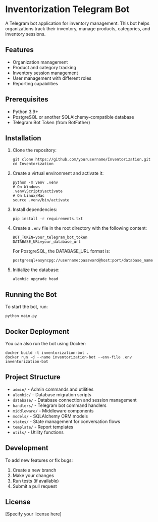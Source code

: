 # Inventorization Telegram Bot

A Telegram bot application for inventory management. This bot helps organizations track their inventory, manage products, categories, and inventory sessions.

## Features

- Organization management
- Product and category tracking
- Inventory session management
- User management with different roles
- Reporting capabilities

## Prerequisites

- Python 3.9+
- PostgreSQL or another SQLAlchemy-compatible database
- Telegram Bot Token (from BotFather)

## Installation

1. Clone the repository:
   ```
   git clone https://github.com/yourusername/Inventorization.git
   cd Inventorization
   ```

2. Create a virtual environment and activate it:
   ```
   python -m venv .venv
   # On Windows
   .venv\Scripts\activate
   # On Linux/Mac
   source .venv/bin/activate
   ```

3. Install dependencies:
   ```
   pip install -r requirements.txt
   ```

4. Create a `.env` file in the root directory with the following content:
   ```
   BOT_TOKEN=your_telegram_bot_token
   DATABASE_URL=your_database_url
   ```

   For PostgreSQL, the DATABASE_URL format is:
   ```
   postgresql+asyncpg://username:password@host:port/database_name
   ```

5. Initialize the database:
   ```
   alembic upgrade head
   ```

## Running the Bot

To start the bot, run:
```
python main.py
```

## Docker Deployment

You can also run the bot using Docker:

```
docker build -t inventorization-bot .
docker run -d --name inventorization-bot --env-file .env inventorization-bot
```

## Project Structure

- `admin/` - Admin commands and utilities
- `alembic/` - Database migration scripts
- `database/` - Database connection and session management
- `handlers/` - Telegram bot command handlers
- `middleware/` - Middleware components
- `models/` - SQLAlchemy ORM models
- `states/` - State management for conversation flows
- `template/` - Report templates
- `utils/` - Utility functions

## Development

To add new features or fix bugs:

1. Create a new branch
2. Make your changes
3. Run tests (if available)
4. Submit a pull request

## License

[Specify your license here]

